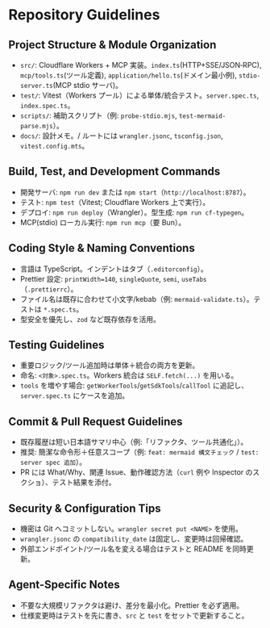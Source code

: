 # Repository Guidelines

## Project Structure & Module Organization
- `src/`: Cloudflare Workers + MCP 実装。`index.ts`(HTTP+SSE/JSON‑RPC), `mcp/tools.ts`(ツール定義), `application/hello.ts`(ドメイン最小例), `stdio-server.ts`(MCP stdio サーバ)。
- `test/`: Vitest（Workers プール）による単体/統合テスト。`server.spec.ts`, `index.spec.ts`。
- `scripts/`: 補助スクリプト（例: `probe-stdio.mjs`, `test-mermaid-parse.mjs`）。
- `docs/`: 設計メモ。/ ルートには `wrangler.jsonc`, `tsconfig.json`, `vitest.config.mts`。

## Build, Test, and Development Commands
- 開発サーバ: `npm run dev` または `npm start`（`http://localhost:8787`）。
- テスト: `npm test`（Vitest; Cloudflare Workers 上で実行）。
- デプロイ: `npm run deploy`（Wrangler）。型生成: `npm run cf-typegen`。
- MCP(stdio) ローカル実行: `npm run mcp`（要 Bun）。

## Coding Style & Naming Conventions
- 言語は TypeScript。インデントはタブ（`.editorconfig`）。
- Prettier 設定: `printWidth=140`, `singleQuote`, `semi`, `useTabs`（`.prettierrc`）。
- ファイル名は既存に合わせて小文字/kebab（例: `mermaid-validate.ts`）。テストは `*.spec.ts`。
- 型安全を優先し、`zod` など既存依存を活用。

## Testing Guidelines
- 重要ロジック/ツール追加時は単体＋統合の両方を更新。
- 命名: `<対象>.spec.ts`。Workers 統合は `SELF.fetch(...)` を用いる。
- `tools` を増やす場合: `getWorkerTools`/`getSdkTools`/`callTool` に追記し、`server.spec.ts` にケースを追加。

## Commit & Pull Request Guidelines
- 既存履歴は短い日本語サマリ中心（例:「リファクタ、ツール共通化」）。
- 推奨: 簡潔な命令形＋任意スコープ（例: `feat: mermaid 構文チェック` / `test: server spec 追加`）。
- PR には What/Why、関連 Issue、動作確認方法（`curl` 例や Inspector のスクショ）、テスト結果を添付。

## Security & Configuration Tips
- 機密は Git へコミットしない。`wrangler secret put <NAME>` を使用。
- `wrangler.jsonc` の `compatibility_date` は固定し、変更時は回帰確認。
- 外部エンドポイント/ツール名を変える場合はテストと README を同時更新。

## Agent-Specific Notes
- 不要な大規模リファクタは避け、差分を最小化。Prettier を必ず適用。
- 仕様変更時はテストを先に書き、`src` と `test` をセットで更新すること。

